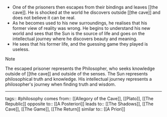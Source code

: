 - One of the prisoners then escapes from their bindings and leaves [[the cave]]. He is shocked at the world he discovers outside [[the cave]] and does not believe it can be real.  
- As he becomes used to his new surroundings, he realises that his former view of reality was wrong. He begins to understand his new world and sees that the Sun is the source of life and goes on the intellectual journey where he discovers beauty and meaning.  
- He sees that his former life, and the guessing game they played is useless.

> [!note]
> The escaped prisoner represents the Philosopher, who seeks knowledge outside of [[the cave]] and outside of the senses. The Sun represents philosophical truth and knowledge. His intellectual journey represents a philosopher's journey when finding truth and wisdom.

***
tags:: #philosophy 
comes from:: [[Allegory of the Cave]], [[Plato]], [[The Republic]]
opposite to:: [[A Posteriori]]
leads to:: [[The Shadows]], [[The Cave]], [[The Game]], [[The Return]]
similar to:: [[A Priori]]

